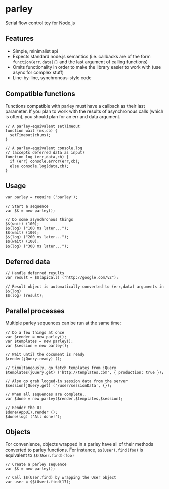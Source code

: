 parley
=========

Serial flow control toy for Node.js

## Features
+ Simple, minimalist api
+ Expects standard node.js semantics (i.e. callbacks are of the form `function(err,data){}` and the last argument of calling functions)
+ Omits functionality in order to make the library easier to work with (use async for complex stuff)
+ Line-by-line, synchronous-style code


## Compatible functions
Functions compatible with parley must have a callback as their last parameter.  If you plan to work with the results of asynchronous calls (which is often), you should plan for an err and data argument.
```
// A parley-equivalent setTimeout
function wait (ms,cb) {
  setTimeout(cb,ms);
}

// A parley-equivalent console.log
// (accepts deferred data as input)
function log (err,data,cb) {
  if (err) console.error(err,cb);
  else console.log(data,cb);
}
```


## Usage

```
var parley = require ('parley');

// Start a sequence
var $$ = new parley();

// Do some asynchronous things
$$(wait) (100);
$$(log) ("100 ms later...");
$$(wait) (100);
$$(log) ("200 ms later...");
$$(wait) (100);
$$(log) ("300 ms later...");
```


## Deferred data

```
// Handle deferred results
var result = $$(apiCall) ("http://google.com/v2");

// Result object is automatically converted to (err,data) arguments in $$(log)
$$(log) (result);

```

## Parallel processes

Multiple parley sequences can be run at the same time:

```
// Do a few things at once
var $render = new parley();
var $templates = new parley();
var $session = new parley();

// Wait until the document is ready
$render(jQuery.ready) ();

// Simultaneously, go fetch templates from jQuery
$templates(jQuery.get) ('http://templates.com', { production: true });

// Also go grab logged-in session data from the server
$session(jQuery.get) ('/user/sessionData', {});

// When all sequences are complete..
var $done = new parley($render,$templates,$session);

// Render the UI
$done(AppUI).render ();
$done(log) ('All done!');

```





## Objects
For convenience, objects wrapped in a parley have all of their methods converted to parley functions.  For instance, `$$(User).find(foo)` is equivalent to `$$(User.find)(foo)`

```
// Create a parley sequence
var $$ = new parley();

// Call $$(User.find) by wrapping the User object
var user = $$(User).find(17);
```
